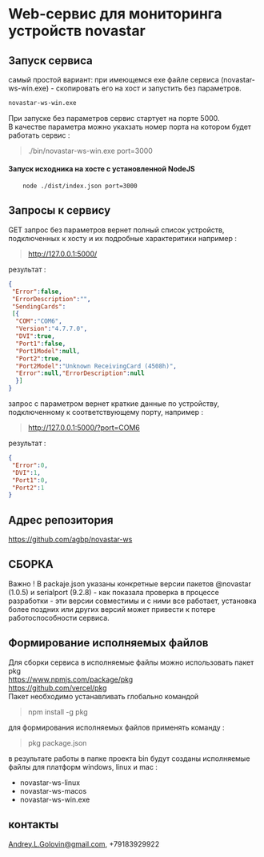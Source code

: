 # Web-сервис для мониторинга устройств novastar

## Запуск сервиса
самый простой вариант: при имеющемся exe файле сервиса (novastar-ws-win.exe) - скопировать его на хост и запустить без параметров.  

```Bash
novastar-ws-win.exe
```

При запуске без параметров сервис стартует на порте 5000.  
В качестве параметра можно укахзать номер порта на котором будет работать сервис :  

> ./bin/novastar-ws-win.exe port=3000  
#### Запуск исходника на хосте с установленной NodeJS
		node ./dist/index.json port=3000  
## Запросы к сервису

GET запрос без параметров вернет полный список устройств, подключенных к хосту и их подробные характеритики например :
> http://127.0.0.1:5000/  

результат :  
```JSON
{
 "Error":false,
 "ErrorDescription":"",
 "SendingCards":
 [{
  "COM":"COM6",
  "Version":"4.7.7.0",
  "DVI":true,
  "Port1":false,
  "Port1Model":null,
  "Port2":true,
  "Port2Model":"Unknown ReceivingCard (4508h)",
  "Error":null,"ErrorDescription":null
  }]
}  
```
запрос с параметром вернет краткие данные по устройству, подключенному к соответствующему порту, например :  
> http://127.0.0.1:5000/?port=COM6  

результат :  

```JSON
{
 "Error":0,
 "DVI":1,
 "Port1":0,
 "Port2":1
}
```
## Адрес репозитория
https://github.com/agbp/novastar-ws

## СБОРКА
Важно !
В packaje.json указаны конкретные версии пакетов @novastar (1.0.5) и serialport (9.2.8) - как показала проверка в процессе разработки - эти версии совместимы и с ними все работает, установка более поздних или других версий может привести к потере работоспособности сервиса.

## Формирование исполняемых файлов
Для сборки сервиса в исполняемые файлы можно использовать пакет pkg  
https://www.npmjs.com/package/pkg  
https://github.com/vercel/pkg  
Пакет необходимо устанавливать глобально командой
>npm install -g pkg  

для формирования исполняемых файлов применять команду : 
> pkg package.json  

в результате работы в папке проекта bin будут созданы исполняемые файлы для платформ windows, linux и mac :
* novastar-ws-linux
* novastar-ws-macos
* novastar-ws-win.exe

## контакты
Andrey.L.Golovin@gmail.com, +79183929922

